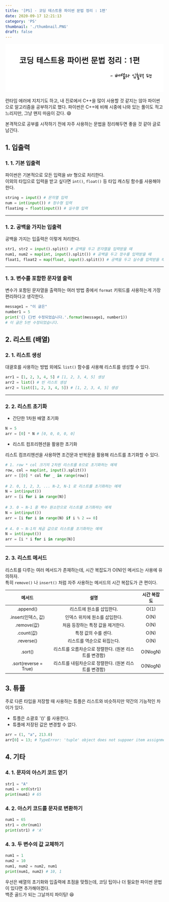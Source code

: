 ```yaml
---
title: '[PS] - 코딩 테스트용 파이썬 문법 정리 : 1편'
date: 2020-09-17 12:21:13
category: 'PS'
thumbnail: './thumbnail.PNG'
draft: false
---
```


![thumbnail](./thumbnail.PNG)

런타임 에러에 지치기도 하고, 내 진로에서 C++을 많이 사용할 것 같지는 않아 파이썬으로 알고리즘을 공부하기로 했다. 파이썬은 C++에 비해 시중에 나와 있는 풀이도 적고 느리지만, 그냥 왠지 마음이 갔다. 😄

본격적으로 공부를 시작하기 전에 자주 사용하는 문법을 정리해두면 좋을 것 같아 글로 남긴다.

## 1. 입출력

### 1. 1. 기본 입출력

파이썬은 기본적으로 모든 입력을 str 형으로 처리한다.  
이외의 타입으로 입력을 받고 싶다면 `int()`, `float()` 등 타입 캐스팅 함수를 사용해야 한다.

```python
string = input() # 문자열 입력
num = int(input()) # 정수형 입력
floating = float(input()) # 실수형 입력
```

---

### 1. 2. 공백을 가지는 입출력

공백을 가지는 입출력은 이렇게 처리한다.

```py
str1, str2 = input().split() # 공백을 두고 문자열을 입력받을 때
num1, num2 = map(int, input().split()) # 공백을 두고 정수를 입력받을 때
float1, float2 = map(float, input().split()) # 공백을 두고 실수를 입력받을 때
```

---

### 1. 3. 변수를 포함한 문자열 출력

변수가 포함된 문자열을 출력하는 여러 방법 중에서 `format` 키워드를 사용하는게 가장 편리하다고 생각한다.

```py
message1 = "이 글은"
number1 = 5
print('{} {}번 수정되었습니다.'.format(message1, number1))
# 이 글은 5번 수정되었습니다.
```

## 2. 리스트 (배열)

### 2. 1. 리스트 생성

대괄호를 사용하는 방법 외에도 `list()` 함수를 사용해 리스트를 생성할 수 있다.

```py
arr1 = [1, 2, 3, 4, 5] # [1, 2, 3, 4, 5] 생성
arr2 = list() # 빈 리스트 생성
arr2 = list([1, 2, 3, 4, 5]) # [1, 2, 3, 4, 5] 생성
```

---

### 2. 2. 리스트 초기화

- 간단한 1차원 배열 초기화

```py
N = 5
arr = [0] * N # [0, 0, 0, 0, 0]
```

- 리스트 컴프리헨션을 활용한 초기화

리스트 컴프리헨션을 사용하면 조건문과 반복문을 활용해 리스트를 초기화할 수 있다.

```py
# 1. row * col 크기의 2차원 리스트를 0으로 초기화하는 예제
row, col = map(int, input().split())
arr = [[0] * col for _ in range(row)]

# 2. 0, 1, 2, 3, ... N-2, N-1 로 리스트를 초기화하는 예제
N = int(input())
arr = [i for i in range(N)]

# 3. 0 ~ N-1 중 짝수 원소만으로 리스트를 초기화하는 예제
N = int(input())
arr = [i for i in range(N) if i % 2 == 0]

# 4. 0 ~ N-1의 제곱 값으로 리스트를 초기화하는 예제
N = int(input())
arr = [i * i for i in range(N)]
```

---

### 2. 3. 리스트 메서드

리스트를 다루는 여러 메서드가 존재하는데, 시간 복잡도가 O(N)인 메서드는 사용에 유의하자.  
특히 `remove()` 나 `insert()` 처럼 자주 사용하는 메서드의 시간 복잡도가 큰 편이다.

|        메서드         |                          설명                          | 시간 복잡도 |
| :-------------------: | :----------------------------------------------------: | :---------: |
|       .append()       |               리스트에 원소를 삽입한다.                |    O(1)     |
|  .insert(인덱스, 값)  |             인덱스 위치에 원소를 삽입한다.             |    O(N)     |
|      .remove(값)      |           처음 등장하는 특정 값을 제거한다.            |    O(N)     |
|      .count(값)       |                  특정 값의 수를 센다.                  |    O(N)     |
|      .reverse()       |              리스트를 역순으로 뒤집는다.               |    O(N)     |
|        .sort()        | 리스트를 오름차순으로 정렬한다. (원본 리스트를 변경함) |  O(NlogN)   |
| .sort(reverse = True) | 리스트를 내림차순으로 정렬한다. (원본 리스트를 변경함) |  O(NlogN)   |

## 3. 튜플

주로 다른 타입을 저장할 때 사용하는 튜플은 리스트와 비슷하지만 약간의 기능적인 차이가 있다.

- 튜플은 소괄호 '()' 를 사용한다.
- 튜플에 저장된 값은 변경할 수 없다.

```py
arr = (1, "a", 213.0)
arr[0] = 13; # TypeError: 'tuple' object does not suppoer item assignment
```

## 4. 기타

### 4. 1. 문자의 아스키 코드 얻기

```py
str1 = "A"
num1 = ord(str1)
print(num1) # 65
```

### 4. 2. 아스키 코드를 문자로 변환하기

```py
num1 = 65
str1 = chr(num1)
print(str1) # 'A'
```

### 4. 3. 두 변수의 값 교체하기

```py
num1 = 1
num2 = 10
num1, num2 = num2, num1
print(num1, num2) # 10, 1
```

우선은 배열의 초기화와 입출력에 초점을 맞췄는데, 코딩 팁이나 더 필요한 파이썬 문법이 있다면 추가해야겠다.  
백준 골드가 되는 그날까지 파이팅! 😆
